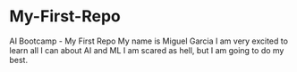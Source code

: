 # My-First-Repo
AI Bootcamp - My First Repo
My name is Miguel Garcia
I am very excited to learn all I can about AI and ML
I am scared as hell, but I am going to do my best. 
